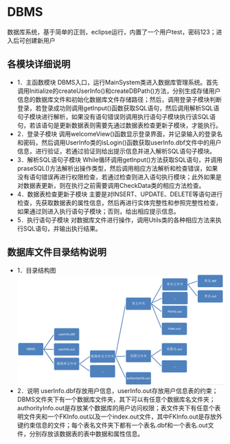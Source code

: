 # DBMS
数据库系统，基于简单的正则，eclipse运行，内置了一个用户test，密码123；进入后可创建新用户

## 各模块详细说明
* 1．主函数模块
DBMS入口，运行MainSystem类进入数据库管理系统。首先调用Initialize的createUserInfo()和createDBPath()方法，分别生成存储用户信息的数据库文件和初始化数据库文件存储路径；然后，调用登录子模块判断登录，若登录成功则调用getInput()函数获取SQL语句，然后调用解析SQL语句子模块进行解析，如果没有语句错误则调用执行语句子模块执行该SQL语句，若该语句是更新数据表则需要先通过数据表检查更新子模块，才能执行。
* 2．登录子模块
调用welcomeView()函数显示登录界面，并记录输入的登录名和密码，然后调用UserInfo类的isLogin()函数获取userInfo.dbf文件中的用户信息，进行验证，若通过验证则给出提示信息并进入解析SQL语句子模块。
* 3．解析SQL语句子模块
While循环调用getInput()方法获取SQL语句，并调用praseSQL()方法解析出操作类型，然后调用相应方法解析和检查错误，如果没有语句错误再进行权限检查，若通过检查则进入语句执行模块；此外如果是对数据表更新，则在执行之前需要调用CheckData类的相应方法检查。
* 4．数据表检查更新子模块
主要是对INSERT、UPDATE、DELETE等语句进行检查，先获取数据表的属性信息，然后再进行实体完整性和参照完整性检查，如果通过则进入执行语句子模块；否则，给出相应提示信息。
* 5．执行语句子模块
对数据库文件进行操作，调用Utils类的各种相应方法来执行SQL语句，并输出执行结果。

## 数据库文件目录结构说明
* 1．目录结构图 
![目录结构图 ](https://github.com/zmdgg/DBMS/blob/master/dic.png)
* 2．说明
userInfo.dbf存放用户信息，userInfo.out存放用户信息表的约束；DBMS文件夹下有一个数据库文件夹，其下可以有任意个数据库名文件夹；authorityInfo.out是存放某个数据库的用户访问权限；表文件夹下有任意个表明文件夹和一个FKInfo.out以及一个index.out文件，其中FKInfo.out是存放外键约束信息的文件；每个表名文件夹下都有一个表名.dbf和一个表名.out文件，分别存放该数据表的表中数据和属性信息。
